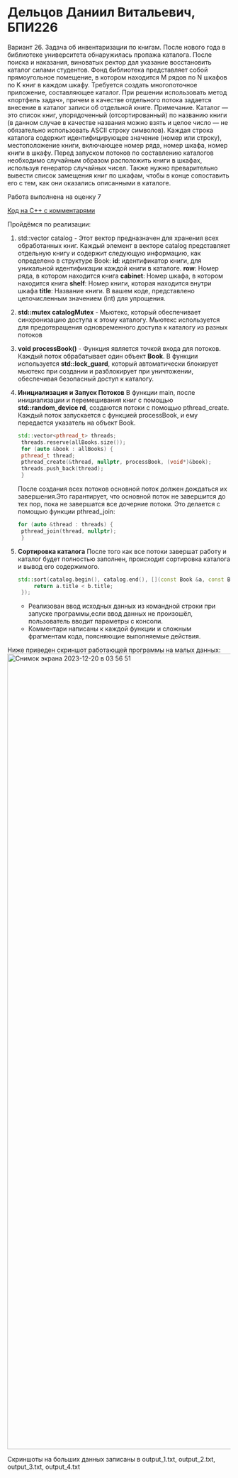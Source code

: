 # Дельцов Даниил Витальевич, БПИ226

Вариант 26. Задача об инвентаризации по книгам. После нового года в библиотеке университета обнаружилась пропажа каталога. После поиска и наказания, виноватых ректор дал указание восстановить каталог силами студентов. Фонд библиотека представляет собой прямоугольное помещение, в котором находится M рядов по N шкафов по K книг в каждом шкафу. Требуется создать многопоточное приложение, составляющее каталог. При решении использовать метод «портфель задач», причем в качестве отдельного потока задается внесение в каталог записи об отдельной книге.
Примечание. Каталог — это список книг, упорядоченный (отсортированный) по названию книги (в данном случае в качестве названия можно взять и целое число — не обязательно использовать ASCII строку символов). Каждая строка каталога содержит идентифицирующее значение (номер или строку), местоположение книги, включающее номер ряда, номер шкафа, номер книги в шкафу. Перед запуском потоков по составлению каталогов необходимо случайным образом расположить книги в шкафах, используя генератор случайных чисел. Также нужно преварительно вывести список замещения книг по шкафам, чтобы в конце сопоставить его с тем, как они оказались описанными в каталоге.

Работа выполнена на оценку 7

[Код на C++ с комментарями](https://github.com/danikd1/IndividualHomework_4_ABC)

Пройдёмся по реализации: 
1) std::vector<Book> catalog - Этот вектор предназначен для хранения всех обработанных книг. Каждый элемент в векторе catalog представляет отдельную книгу и содержит следующую информацию, как определено в структуре Book:
**id**: идентификатор книги, для уникальной идентификации каждой книги в каталоге.
**row**: Номер ряда, в котором находится книга
**cabinet**: Номер шкафа, в котором находится книга
**shelf**: Номер книги, которая находится внутри шкафа
**title**: Название книги. В вашем коде, представлено целочисленным значением (int) для упрощения.

2) **std::mutex catalogMutex** -  Мьютекс, который обеспечивает синхронизацию доступа к этому каталогу. Мьютекс используется для предотвращения одновременного доступа к каталогу из разных потоков

3) **void processBook()** - Функция является точкой входа для потоков. Каждый поток обрабатывает один объект **Book**. В функции используется **std::lock_guard**, который автоматически блокирует мьютекс при создании и разблокирует при уничтожении, обеспечивая безопасный доступ к каталогу.

4) **Инициализация и Запуск Потоков**
   В функции main, после инициализации и перемешивания книг с помощью **std::random_device rd**, создаются потоки с помощью pthread_create. Каждый поток запускается с функцией processBook, и ему передается указатель на объект Book.
   ```C++
   std::vector<pthread_t> threads;
    threads.reserve(allBooks.size());
    for (auto &book : allBooks) {
    pthread_t thread;
    pthread_create(&thread, nullptr, processBook, (void*)&book);
    threads.push_back(thread);
    }
   ```
   После создания всех потоков основной поток должен дождаться их завершения.Это гарантирует, что основной поток не завершится до тех пор, пока не завершатся все дочерние потоки. Это делается с помощью функции pthread_join:
   ```C++
   for (auto &thread : threads) {
    pthread_join(thread, nullptr);
    }
    ```
5) **Сортировка каталога**
   После того как все потоки завершат работу и каталог будет полностью заполнен, происходит сортировка каталога и вывод его содержимого.
   ```C++
   std::sort(catalog.begin(), catalog.end(), [](const Book &a, const Book &b) {
        return a.title < b.title;
    });
   ```
   - Реализован ввод исходных данных из командной строки при запуске программы,если ввод данных не произошёл, пользователь вводит параметры с консоли.
   - Комментари написаны к каждой функции и сложным фрагментам кода, поясняющие выполняемые действия.

Ниже приведен скриншот работающей программы на малых данных:
<img width="1792" alt="Снимок экрана 2023-12-20 в 03 56 51" src="https://github.com/danikd1/IndividualHomework_4_ABC/assets/36849026/37393cce-ffaf-407d-9b66-4dee6ab49272">

Cкриншоты на больших данных записаны в output_1.txt, output_2.txt, output_3.txt, output_4.txt




   
